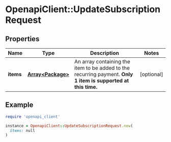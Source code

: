 # OpenapiClient::UpdateSubscriptionRequest

## Properties

| Name | Type | Description | Notes |
| ---- | ---- | ----------- | ----- |
| **items** | [**Array&lt;Package&gt;**](Package.md) | An array containing the item to be added to the recurring payment. **Only 1 item is supported at this time.** | [optional] |

## Example

```ruby
require 'openapi_client'

instance = OpenapiClient::UpdateSubscriptionRequest.new(
  items: null
)
```

